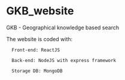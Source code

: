 # GKB_website
GKB - Geographical knowledge based search

The website is coded with:

      Front-end: ReactJS
      
      Back-end: NodeJS with express framework
      
      Storage DB: MongoDB
